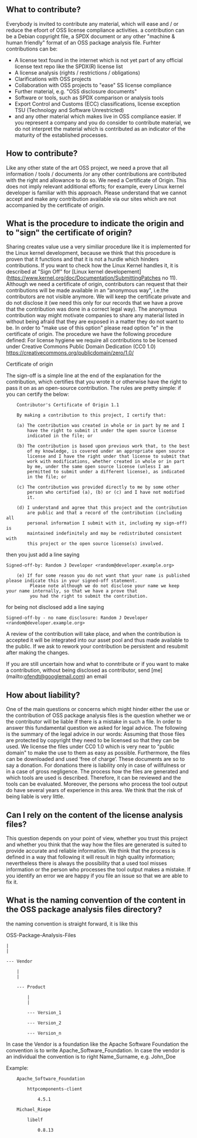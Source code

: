 ## What to contribute?
Everybody is invited to contribute any material, which will ease and / or reduce the efoort of OSS license compliance activities. a contribution can be a Debian copyright file, a SPDX document or any other "machine & human friendly" format of an OSS package analysis file.
Furhter contributions can be:
* A license text found in the internet which is not yet part of any official license text repo like the SPDX(R) license list
* A license analysis (rights / restrictions / obligations)
* Clarifications with OSS projects 
* Collaboration with OSS projects to "ease" SS license compliance
* Further material, e.g. "OSS disclosure documents"
* Software or tools, such as SPDX comparison or analysis tools
* Export Control and Customs (ECC) classifications, license exception TSU (Technology and Software Unrestricted)
* and any other material which makes live in OSS compliance easier.
If you represent a company and you do consider to contribute material, we do not interpret the material which is contributed as an indicator of the maturity of the established processes.

## How to contribute?
Like any other state of the art OSS project, we need a prove that all information / tools / documents /or any other contributions are contributed with the right and allowance to do so.
We need a Certificate of Origin. This does not imply relevant additional efforts; for example, every Linux kernel developer is familiar with this approach. Please understand that we cannot accept and make any contribution available via our sites which are not accompanied by the certificate of origin.

## What is the procedure to indicate the origin and to "sign" the certificate of origin?
Sharing creates value use a very similiar procedure like it is implemented for the Linux kernel development, because we think that this procedure is proven that it functions and that it is not a hurdle which hinders contributions. If you want to check how the Linux Kernel handles it, it is described at "Sign Off" for [Linux kernel developement] (https://www.kernel.org/doc/Documentation/SubmittingPatches no 11).
Although we need a certificate of origin, contributors can request that their contributions will be made available in an “anonymous way", i.e.the contributors are not visible anymore. We will keep the certificate private and do not disclose it (we need this only for our records that we have a prove that the contribution was done in  a correct legal way). The anonymous contribution way might motivate companies to share any material listed in without being afraid that they are exposed in a matter they do not want to be.  In order to "make use of this option" please read option "e" in the certificate of origin.
The procedure we have the following procedure defined:
For license hygiene we require all contributions to be licensed under Creative Commons Public Domain Dedication (CC0 1.0) https://creativecommons.org/publicdomain/zero/1.0/

Certificate of origin

The sign-off is a simple line at the end of the explanation for the
contribution, which certifies that you wrote it or otherwise have the right to
pass it on as an open-source contribution.  The rules are pretty simple: if you
can certify the below:

        Contributor's Certificate of Origin 1.1

        By making a contribution to this project, I certify that:

        (a) The contribution was created in whole or in part by me and I
            have the right to submit it under the open source license
            indicated in the file; or

        (b) The contribution is based upon previous work that, to the best
            of my knowledge, is covered under an appropriate open source
            license and I have the right under that license to submit that
            work with modifications, whether created in whole or in part
            by me, under the same open source license (unless I am
            permitted to submit under a different license), as indicated
            in the file; or

        (c) The contribution was provided directly to me by some other
            person who certified (a), (b) or (c) and I have not modified
            it.

        (d) I understand and agree that this project and the contribution
            are public and that a record of the contribution (including all
            personal information I submit with it, including my sign-off) is
            maintained indefinitely and may be redistributed consistent with
            this project or the open source license(s) involved.
        

then you just add a line saying

	Signed-off-by: Random J Developer <random@developer.example.org>

        (e) If for some reason you do not want that your name is published please indicate this in your signed-off statement.
             Please note although we do not disclose your name we keep your name internally, so that we have a prove that 
             you had the right to submit the contribution.

for being not disclosed add a line saying
	
	Signed-off-by - no name disclosure: Random J Developer <random@developer.example.org>


A review of the contribution will take place, and when the contribution is accepted it will be integrated into our asset pool and thus made available to the public. If we ask to rework  your contribution be persistent and resubmit after making the changes.

If you are still uncertain how and what to conntribute or if you want to make a contribution, without being disclosed as contributor, send [me] (mailto:ofendt@googlemail.com) an email 



## How about liability?
One of the main questions or concerns which might hinder either the use or the contribution of OSS package analysis files is the question whether we or the contributor will be liable if there is a mistake in such a file. 
In order to answer this fundamental question we asked for legal advice. The following is the summary of the legal advice in our words:
Assuming that those files are protected by copyright they need to be licensed so that they can be used. We license the files under CC0 1.0 which is very near to "public domain" to make the use to them as easy as possible. Furthermore, the files can be downloaded and used ‘free of charge’.
These documents are so to say a donation. For donations there is liability only in case of willfulness or in a case of gross negligence. The process how the files are generated and which tools are used is described. Therefore, it can be reviewed and the tools can be evaluated. Moreover, the persons who process the tool output do have several years of experience in this area. We think that the risk of being liable is very little.

## Can I rely on the content of the license analysis files?
This question depends on your point of view, whether you trust this project and whether you think that the way how the files are generated is suited to provide accurate and reliable information.
We think that the process is defined in a way that following it will result in high quality information; nevertheless there is always the possibility that a used tool misses information or the person who processes the tool output makes a mistake. If you identify an error we are happy if you file an issue so that we are able to fix it.

## What is the naming convention of the content in the OSS package analysis files directory?
the naming convention is straight forward, it is like this

OSS-Package-Analysis-Files 

	|
	|
	
	--- Vendor
	
		|
		|
		
		--- Product
		
			|
			|
			
			--- Version_1
			
			--- Version_2
			
			--- Version_n
			
In case the Vendor is a foundation like the Apache Software Foundation the convention is to write Apache_Software_Foundation. 
In case the vendor is an individual the convention is to right Name_Surname, e.g. John_Doe

Example:

		Apache_Software_Foundation
			
			httpcomponents-client
				
				4.5.1

		Michael_Riepe
		
			libelf
			
				0.8.13

